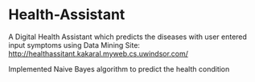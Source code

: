 # Health-Assistant
A Digital Health Assistant which predicts the diseases with user entered input symptoms using Data Mining
Site: http://healthassitant.kakaral.myweb.cs.uwindsor.com/


Implemented Naive Bayes algorithm to predict the health condition
